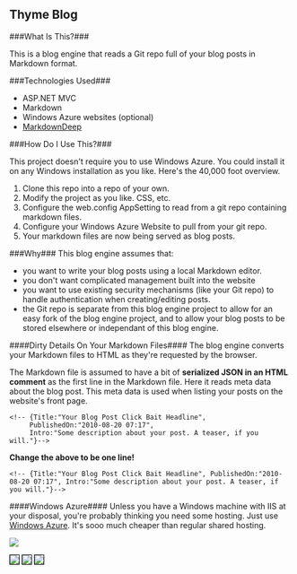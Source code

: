 Thyme Blog
---------------

###What Is This?###

This is a blog engine that reads a Git repo full of your blog posts in Markdown format.

###Technologies Used###

* ASP.NET MVC
* Markdown
* Windows Azure websites (optional)
* [MarkdownDeep](http://www.toptensoftware.com/markdowndeep/features)

###How Do I Use This?###

This project doesn't require you to use Windows Azure. You could install it on any Windows installation as you like. Here's the 40,000 foot overview.

1. Clone this repo into a repo of your own.
1. Modify the project as you like. CSS, etc.
1. Configure the web.config AppSetting to read from a git repo containing markdown files.
1. Configure your Windows Azure Website to pull from your git repo.
1. Your markdown files are now being served as blog posts. 

###Why###
This blog engine assumes that:

* you want to write your blog posts using a local Markdown editor.
* you don't want complicated management built into the website
* you want to use existing security mechanisms (like your Git repo) to handle authentication when creating/editing posts.
* the Git repo is separate from this blog engine project to allow for an easy fork of the blog engine project, and to allow your blog posts to be stored elsewhere or independant of this blog engine. 

 

####Dirty Details On Your Markdown Files####
The blog engine converts your Markdown files to HTML as they're requested by the browser.

The Markdown file is assumed to have a bit of **serialized JSON in an HTML comment** as the first line in the Markdown file. Here it reads meta data about the blog post. This meta data is used when listing your posts on the website's front page.

    <!-- {Title:"Your Blog Post Click Bait Headline",
         PublishedOn:"2010-08-20 07:17", 
         Intro:"Some description about your post. A teaser, if you will."}-->
         
**Change the above to be one line!**

    <!-- {Title:"Your Blog Post Click Bait Headline", PublishedOn:"2010-08-20 07:17", Intro:"Some description about your post. A teaser, if you will."}-->
         
####Windows Azure####
Unless you have a Windows machine with IIS at your disposal, you're probably thinking you need some hosting. Just use [Windows Azure](http://www.windowsazure.com/en-us/pricing/free-trial/). It's sooo much cheaper than regular shared hosting.

![](http://i.imgur.com/0mtNlWa.png)

<img src="http://i.imgur.com/bNyHELF.png" style="border:1px solid black"  >
 
<img src="http://i.imgur.com/SohJzlF.png" style="border:1px solid black"  >

<img src="http://i.imgur.com/EKXP4qm.png" style="border:1px solid black"  >
